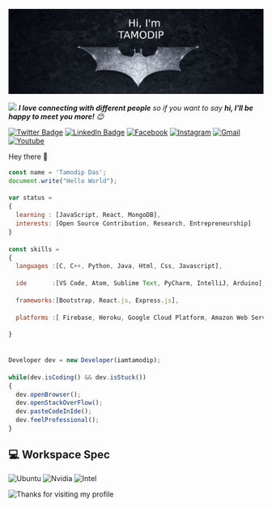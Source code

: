 [![Tamodip's GitHub Banner](./assets/banner.png)](https://www.tamodipdas.ml/)

<img src="https://media.giphy.com/media/LnQjpWaON8nhr21vNW/giphy.gif" width="40"> <em><b>I love connecting with different people</b> so if you want to say <b>hi, I'll be happy to meet you more!</b> :blush:</em>

<!-- Your badges -->

[![Twitter Badge](https://img.shields.io/badge/Twitter-informational?style=flat&logo=twitter&logoColor=white&color=1DA1F2)](https://twitter.com/iam_tamodip)
[![LinkedIn Badge](https://img.shields.io/badge/LinkedIn-informational?style=flat&logo=linkedin&logoColor=white&color=0077b5)](https://www.linkedin.com/in/iamtamodip//)
[![Facebook](https://img.shields.io/badge/Facebook-2962FF?style=for-the-badge&logo=facebook&logoColor=white)](https://www.facebook.com/iamtamodip)
[![Instagram](https://img.shields.io/badge/Instagram-%230A0A0A.svg?&style=for-the-badge&logo=instagram&logoColor=white)](https://www.instagram.com/tamodip_221b/)
[![Gmail](https://img.shields.io/badge/-envoy1084-c14438?style=flat&logo=Gmail&logoColor=white)](mailto:iamtamodip@gmail.com)
[![Youtube](https://img.shields.io/badge/YouTube-FF0000?style=for-the-badge&logo=youtube&logoColor=white)](https://www.youtube.com/channel/UCqpkvDQSjKRItXB2cl6pe9w)

Hey there 👋

```js
const name = 'Tamodip Das';
document.write("Hello World");

var status =
{
  learning : [JavaScript, React, MongoDB],
  interests: [Open Source Contribution, Research, Entrepreneurship]
}

const skills =
{
  languages :[C, C++, Python, Java, Html, Css, Javascript],

  ide       :[VS Code, Atom, Sublime Text, PyCharm, IntelliJ, Arduino],

  frameworks:[Bootstrap, React.js, Express.js],

  platforms :[ Firebase, Heroku, Google Cloud Platform, Amazon Web Services],

}


Developer dev = new Developer(iamtamodip);

while(dev.isCoding() && dev.isStuck())
{
  dev.openBrowser();
  dev.openStackOverFlow();
  dev.pasteCodeInIde();
  dev.feelProfessional();
}
```

## 💻 Workspace Spec

![Ubuntu](https://img.shields.io/badge/Ubuntu-dd4814?style=for-the-badge&logo=Ubuntu&logoColor=white)
![Nvidia](https://img.shields.io/badge/NVIDIA-GTX1650-76B900?style=for-the-badge&logo=nvidia&logoColor=white)
![Intel](https://img.shields.io/badge/Intel-Core_i5_10th-0071C5?style=for-the-badge&logo=intel&logoColor=white)

<img height="120" alt="Thanks for visiting my profile" width="100%" src="https://github.com/dibyendu415/dibyendu415/blob/master/marquee.svg" />
